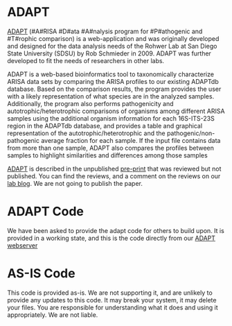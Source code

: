 # ADAPT

[ADAPT](https://edwards.sdsu.edu/cgi-bin/adapt-test/ADAPTHome.cgi)  (#A#RISA #D#ata #A#nalysis program for #P#athogenic and #T#rophic comparison) is a web-application and was originally developed and designed for the data analysis needs of the Rohwer Lab at San Diego State University (SDSU) by Rob Schmieder in 2009. ADAPT was further developed to fit the needs of researchers in other labs. 

ADAPT is a web-based bioinformatics tool to taxonomically characterize ARISA data sets by comparing the ARISA profiles to our existing ADAPTdb database. Based on the comparison results, the program provides the user with a likely representation of what species are in the analyzed samples. Additionally, the program also performs pathogenicity and autotrophic/heterotrophic comparisons of organisms among different ARISA samples using the additional organism information for each 16S-ITS-23S region in the ADAPTdb database, and provides a table and graphical representation of the autotrophic/heterotrophic and the pathogenic/non-pathogenic average fraction for each sample.
If the input file contains data from more than one sample, ADAPT also compares the profiles between samples to highlight similarities and differences among those samples

[ADAPT](https://edwards.sdsu.edu/cgi-bin/adapt-test/ADAPTHome.cgi) is described in the unpublished [pre-print](https://edwards.sdsu.edu/research/wp-content/uploads/2011/02/RobSchmieder_ADAPT.pdf) that was reviewed but not published. You can find the reviews, and a comment on the reviews on our [lab blog](https://edwards.sdsu.edu/research/adapt/). We are not going to publish the paper. 

# ADAPT Code

We have been asked to provide the adapt code for others to build upon. It is provided in a working state, and this is the code directly from our [ADAPT webserver](https://edwards.sdsu.edu/adapt)

# AS-IS Code

This code is provided as-is. We are not supporting it, and are unlikely to provide any updates to this code. It may break your system, it may delete your files. You are responsible for understanding what it does and using it appropriately. We are not liable.


